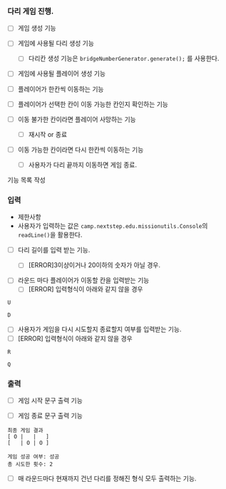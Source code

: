 ### 다리 게임 진행.

- [ ] 게임 생성 기능
    

- [ ] 게임에 사용될 다리 생성 기능
  - [ ] 다리칸 생성 기능은 `bridgeNumberGenerator.generate();` 를 사용한다.


- [ ] 게임에 사용될 플레이어 생성 기능


- [ ] 플레이어가 한칸씩 이동하는 기능


- [ ] 플레이어가 선택한 칸이 이동 가능한 칸인지 확인하는 기능


- [ ] 이동 불가한 칸이라면 플레이어 사망하는 기능
    - [ ] 재시작 or 종료


- [ ] 이동 가능한 칸이라면 다시 한칸씩 이동하는 기능
    - [ ] 사용자가 다리 끝까지 이동하면 게임 종료.

기능 목록 작성

### 입력
-  제한사항
- 사용자가 입력하는 값은 `camp.nextstep.edu.missionutils.Console`의 `readLine()`을 활용한다.


- [ ] 다리 길이를 입력 받는 기능.
    - [ ] [ERROR]3이상이거나 20이하의 숫자가 아닐 경우.


- [ ] 라운드 마다 플레이어가 이동할 칸을 입력받는 기능
    - [ ] [ERROR] 입력형식이 아래와 같지 않을 경우
```text
U
```
```text
D
```

- [ ] 사용자가 게임을 다시 시도할지 종료할지 여부를 입력받는 기능.
- [ ] [ERROR] 입력형식이 아래와 같지 않을 경우
```text
R
```
```text
Q
```
### 출력

- [ ] 게임 시작 문구 출력 기능


- [ ] 게임 종료 문구 출력 기능
```text
최종 게임 결과
[ O |   |   ]
[   | O | O ]

게임 성공 여부: 성공
총 시도한 횟수: 2
```

- [ ] 매 라운드마다 현재까지 건넌 다리를 정해진 형식 모두 출력하는 기능.


